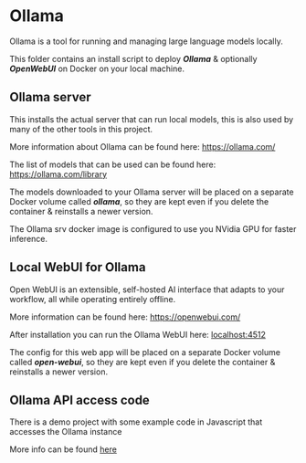 # Ollama

Ollama is a tool for running and managing large language models locally.

This folder contains an install script to deploy **_Ollama_** & optionally **_OpenWebUI_** on Docker on your local machine.

## Ollama server

This installs the actual server that can run local models, this is also used by many of the other tools in this project.

More information about Ollama can be found here: https://ollama.com/

The list of models that can be used can be found here: https://ollama.com/library

The models downloaded to your Ollama server will be placed on a separate Docker volume called **_ollama_**, so they are kept even if you delete the container & reinstalls a newer version.

The Ollama srv docker image is configured to use you NVidia GPU for faster inference.

## Local WebUI for Ollama

Open WebUI is an extensible, self-hosted AI interface that adapts to your workflow, all while operating entirely offline.

More information can be found here: https://openwebui.com/

After installation you can run the Ollama WebUI here: [localhost:4512](http://localhost:4512)

The config for this web app will be placed on a separate Docker volume called **_open-webui_**, so they are kept even if you delete the container & reinstalls a newer version.

## Ollama API access code

There is a demo project with some example code in Javascript that accesses the Ollama instance

More info can be found [here](demo_code/ReadMe.md)
